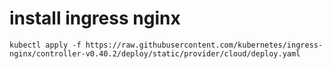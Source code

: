 
# install ingress nginx
```
kubectl apply -f https://raw.githubusercontent.com/kubernetes/ingress-nginx/controller-v0.40.2/deploy/static/provider/cloud/deploy.yaml
```

